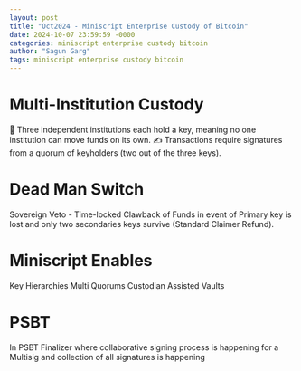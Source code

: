 ```yaml
---
layout: post
title: "Oct2024 - Miniscript Enterprise Custody of Bitcoin"
date: 2024-10-07 23:59:59 -0000
categories: miniscript enterprise custody bitcoin
author: "Sagun Garg"
tags: miniscript enterprise custody bitcoin
---
```


# Multi-Institution Custody
🏦 Three independent institutions each hold a key, meaning no one institution can move funds on its own. 
✍️ Transactions require signatures from a quorum of keyholders (two out of the three keys).

# Dead Man Switch
Sovereign Veto - Time-locked Clawback of Funds in event of Primary key is lost and only two secondaries keys survive (Standard Claimer Refund). 

# Miniscript Enables
Key Hierarchies
Multi Quorums
Custodian Assisted Vaults

# PSBT
In PSBT Finalizer where collaborative signing process is happening for a Multisig and collection of all signatures is happening